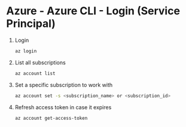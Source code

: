 # Azure - Azure CLI - Login (Service Principal)

1. Login
   ```bash
   az login
   ```
1. List all subscriptions
   ```bash
   az account list
   ```
1. Set a specific subscription to work with
   ```bash
   az account set -s <subscription_name> or <subscription_id>
   ```
1. Refresh access token in case it expires
   ```bash
   az account get-access-token
   ```
